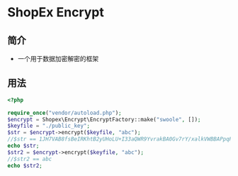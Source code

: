 # ShopEx Encrypt

## 简介

 - 一个用于数据加密解密的框架

## 用法
```php
<?php

require_once("vendor/autoload.php");
$encrypt = Shopex\Encrypt\EncryptFactory::make("swoole", []);
$keyfile = "./public_key";
$str = $encrypt->encrypt($keyfile, "abc");
//$str == 1JH7VAB8fsBeIRKhtB2yUHoLU+I33aQWR9YvrakBA0Gv7rY/xalkVWBBAPpqPVJFjaWsr
echo $str;
$str2 = $encrypt->encrypt($keyfile, "abc");
//$str2 == abc
echo $str2;

```
